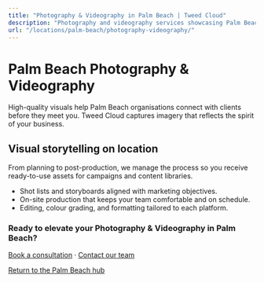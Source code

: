 ```yaml
---
title: "Photography & Videography in Palm Beach | Tweed Cloud"
description: "Photography and videography services showcasing Palm Beach teams, products, and places."
url: "/locations/palm-beach/photography-videography/"
---
```


# Palm Beach Photography & Videography

High-quality visuals help Palm Beach organisations connect with clients before they meet you. Tweed Cloud captures imagery that reflects the spirit of your business.

## Visual storytelling on location

From planning to post-production, we manage the process so you receive ready-to-use assets for campaigns and content libraries.

- Shot lists and storyboards aligned with marketing objectives.
- On-site production that keeps your team comfortable and on schedule.
- Editing, colour grading, and formatting tailored to each platform.

### Ready to elevate your Photography & Videography in Palm Beach?

[Book a consultation](/consultation/) · [Contact our team](/contact/)

[Return to the Palm Beach hub](/locations/palm-beach/)
